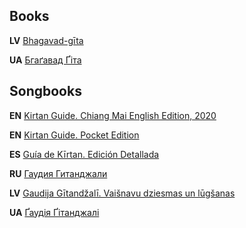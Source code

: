 ## Books

**LV** [Bhagavad-gīta](https://github.com/scsm-ua/bhagavad-gita-lv)

**UA** [Бгаґавад Ґіта](https://github.com/scsm-ua/bhagavad-gita-ua)

## Songbooks

**EN** [Kirtan Guide. Chiang Mai English Edition, 2020](https://github.com/scsm-ua/kirtan-guide-en)

**EN** [Kirtan Guide. Pocket Edition](https://github.com/scsm-ua/kirtan-guide-pocket-edition)

**ES** [Guía de Kīrtan. Edición Detallada](https://github.com/scsm-ua/kirtan-guide-es)

**RU** [Гаудия Гитанджали](https://github.com/scsm-ua/gaudiya-gitanjali-ru)

**LV** [Gaudija Gītandžalī. Vaišnavu dziesmas un lūgšanas](https://github.com/scsm-ua/gaudiya-gitanjali-lv)

**UA** [Ґаудія Ґітанджалі](https://github.com/scsm-ua/gaudiya-gitanjali-ua)

